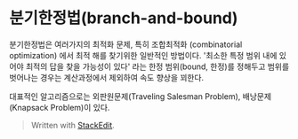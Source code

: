 # 분기한정법(branch-and-bound)

분기한정법은 여러가지의 최적화 문제, 특히 조합최적화 (combinatorial optimization) 에서 최적 해를 찾기위한 일반적인 방법이다. '최소한 특정 범위 내에 있어야 최적의 답을 찾을 가능성이 있다' 라는 한정 범위(bound, 한정)를 정해두고 범위를 벗어나는 경우는 계산과정에서 제외하여 속도 향상을 꾀한다. 

대표적인 알고리즘으로는 외판원문제(Traveling Salesman Problem), 배낭문제(Knapsack Problem)이 있다. 


> Written with [StackEdit](https://stackedit.io/).
<!--stackedit_data:
eyJoaXN0b3J5IjpbODUwOTUwNTcsLTU3NDE4MTExOSwtMTAyNT
UwMDk1M119
-->